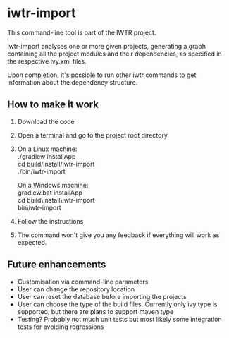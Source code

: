 iwtr-import
===========

This command-line tool is part of the IWTR project.

iwtr-import analyses one or more given projects, generating a graph containing all
the project modules and their dependencies, as specified in the respective ivy.xml files.

Upon completion, it's possible to run other iwtr commands to get information about
the dependency structure.

How to make it work
-------------------

1. Download the code
2. Open a terminal and go to the project root directory

3. On a Linux machine:    
    ./gradlew installApp    
    cd build/install/iwtr-import    
    ./bin/iwtr-import    
	
    On a Windows machine:    
    gradlew.bat installApp    
    cd build\install\iwtr-import    
    bin\iwtr-import    
4. Follow the instructions
5. The command won't give you any feedback if everything will work as expected.

Future enhancements 
-------------------

* Customisation via command-line parameters
* User can change the repository location
* User can reset the database before importing the projects
* User can choose the type of the build files. Currently only ivy type is supported, but
   there are plans to support maven type
* Testing? Probably not much unit tests but most likely some integration tests for
   avoiding regressions
